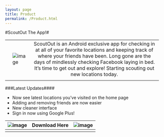 ```yaml
---
layout: page
title: Product
permalink: /Product.html
---
```


#ScoutOut The App!#

|  |  |  |
| --- | --- |:---:|
|  | ![image](http://i.imgur.com/GHvJFSo.jpg) | ScoutOut is an Android exclusive app for checking in at all of your favorite locations and keeping track of where your friends have been. Long gone are the days of mindlessly checking Facebook laying in bed. It’s time to get out and explore! Starting scouting out new locations today. |
|  |  |

###Latest Updates####
* Now see latest locations you’ve visited on the home page
* Adding and removing friends are now easier
* New cleaner interface
* Sign in now using Google Plus!

| ![image](http://i.imgur.com/Q40bgPk.jpg) | Download Here | ![image](http://i.imgur.com/oDxoJ54.png) |
| --- | :---: | --- |
| | | |
